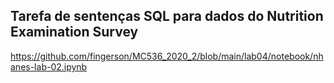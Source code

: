 ## Tarefa de sentenças SQL para dados do Nutrition Examination Survey 

https://github.com/fingerson/MC536_2020_2/blob/main/lab04/notebook/nhanes-lab-02.ipynb
